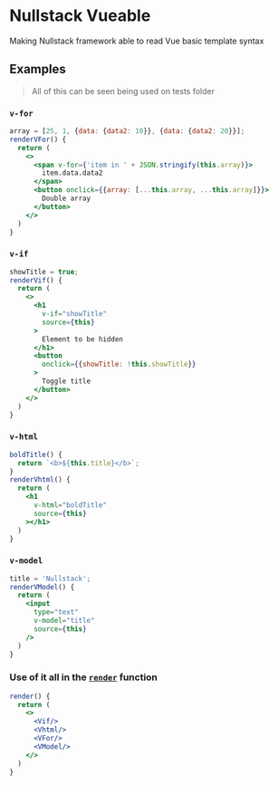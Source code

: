 # Nullstack Vueable

Making Nullstack framework able to read Vue basic template syntax

## Examples

> All of this can be seen being used on tests folder

### `v-for`

```jsx
array = [25, 1, {data: {data2: 10}}, {data: {data2: 20}}];
renderVFor() {
  return (
    <>
      <span v-for={'item in ' + JSON.stringify(this.array)}>
        item.data.data2
      </span>
      <button onclick={{array: [...this.array, ...this.array]}}>
        Double array
      </button>
    </>
  )
}
```

### `v-if`

```jsx
showTitle = true;
renderVif() {
  return (
    <>
      <h1
        v-if="showTitle"
        source={this}
      >
        Element to be hidden
      </h1>
      <button
        onclick={{showTitle: !this.showTitle}}
      >
        Toggle title
      </button>
    </>
  )
}
```

### `v-html`

```jsx
boldTitle() {
  return `<b>${this.title}</b>`;
}
renderVhtml() {
  return (
    <h1
      v-html="boldTitle"
      source={this}
    ></h1>
  )
}
```

### `v-model`

```jsx
title = 'Nullstack';
renderVModel() {
  return (
    <input
      type="text"
      v-model="title"
      source={this}
    />
  )
}
```

### Use of it all in the [`render`](https://nullstack.app/renderable-components) function

```jsx
render() {
  return (
    <>
      <Vif/>
      <Vhtml/>
      <VFor/>
      <VModel/>
    </>
  )
}
```